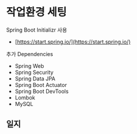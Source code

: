 # 작업환경 세팅

Spring Boot Initializr 사용
- [https://start.spring.io/](https://start.spring.io/) 

추가 Dependencies
- Spring Web
- Spring Security
- Spring Data JPA
- Spring Boot Actuator
- Spring Boot DevTools
- Lombok
- MySQL

## 일지






<!--stackedit_data:
eyJoaXN0b3J5IjpbLTUxNjg3MzE5NSw4ODY3Njc1NzNdfQ==
-->